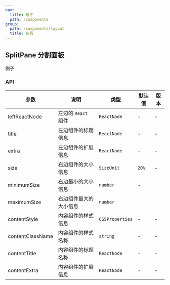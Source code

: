 ```yaml
---
nav:
  title: 组件
  path: /components
group:
  path: /components/layout
  title: 布局
---
```


## SplitPane 分割面板

例子

<code src="./__demo__/basis.tsx"></code>

### API

| 参数             | 说明                   | 类型            | 默认值 | 版本 |
| ---------------- | ---------------------- | --------------- | ------ | ---- |
| leftReactNode    | 左边的 `React` 组件    | `ReactNode`     | -      | -    |
| title            | 左边组件的标题信息     | `ReactNode`     | -      | -    |
| extra            | 左边组件的扩展信息     | `ReactNode`     | -      | -    |
| size             | 右边组件的大小信息     | `SizeUnit`      | `20%`  | -    |
| minimumSize      | 右边最小的大小信息     | `number`        | -      |
| maximumSize      | 右边组件最大的大小信息 | `number`        |
| contentStyle     | 内容组件的样式信息     | `CSSProperties` | -      | -    |
| contentClassName | 内容组件的样式名称     | `string`        | -      | -    |
| contentTitle     | 内容组件的标题名称     | `ReactNode`     | -      | -    |
| contentExtra     | 内容组件的扩展信息     | `ReactNode`     | -      | -    |
